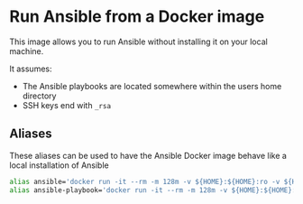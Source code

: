 # Run Ansible from a Docker image

This image allows you to run Ansible without installing it on your local machine.

It assumes:
- The Ansible playbooks are located somewhere within the users home directory
- SSH keys end with `_rsa`

## Aliases

These aliases can be used to have the Ansible Docker image behave like a local installation of Ansible

```bash
alias ansible='docker run -it --rm -m 128m -v ${HOME}:${HOME}:ro -v ${HOME}/.ssh:/ssh:ro -w ${PWD} cargonauts/ansible ansible'
alias ansible-playbook='docker run -it --rm -m 128m -v ${HOME}:${HOME}:ro -v ${HOME}/.ssh:/ssh:ro -w ${PWD} cargonauts/ansible ansible-playbook'
```

